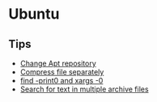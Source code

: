 # Ubuntu

## Tips

- [Change Apt repository](tips/change-apt-repository.md)
- [Compress file separately](tips/compress-file-separately.md)
- [find -print0 and xargs -0](tips/find_print0_xargs_0.md)
- [Search for text in multiple archive files](tips/search-text-in-archive.md)
